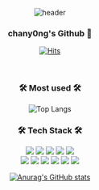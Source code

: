 <div align=center>

  ![header](https://capsule-render.vercel.app/api?type=waving&color=ece700&height=200&text=Welcome!!&animation=fadeIn&fontSize=70&fontAlignY=35&animation=${twinkling})
  
<div align=center>	

  ### chany0ng's Github 👋
  [![Hits](https://hits.seeyoufarm.com/api/count/incr/badge.svg?url=https%3A%2F%2Fgithub.com%2Fchany0ng&count_bg=%2379C83D&title_bg=%23555555&icon=&icon_color=%23E7E7E7&title=hits&edge_flat=false)](https://hits.seeyoufarm.com)

  <br/>
  <h3 align="center"> 🛠 Most used 🛠 </h3>
  
  ![Top Langs](https://github-readme-stats.vercel.app/api/top-langs/?username=chany0ng&layout=compact&langs_count=5)

  <h3 align="center"> 🛠 Tech Stack 🛠 </h3>
  
  <img src="https://img.shields.io/badge/JavaScript-F7DF1E?style=flat-square&logo=Javascript&logoColor=white"/>
  <img src="https://img.shields.io/badge/React-61DAFB?style=flat-square&logo=React&logoColor=white"/>
  <img src="https://img.shields.io/badge/Recoil-3578E5?style=flat-square&logo=Recoil&logoColor=white"/>
  <img src="https://img.shields.io/badge/Redux-764ABC?style=flat-square&logo=Redux&logoColor=white"/>
  <img src="https://img.shields.io/badge/TypeScript-3178C6?style=flat-square&logo=Typescript&logoColor=white"/>
  
  <br/>

  <img src="https://img.shields.io/badge/HTML5-E34F26?style=flat-square&logo=HTML5&logoColor=white"/>
  <img src="https://img.shields.io/badge/Sass-CC6699?style=flat-square&logo=Sass&logoColor=white"/>
  <img src="https://img.shields.io/badge/CSS3-1572B6?style=flat-square&logo=CSS3&logoColor=white"/>
  <img src="https://img.shields.io/badge/CSS Modules-000000?style=flat-square&logo=CSS Modules&logoColor=white"/>
  <img src="https://img.shields.io/badge/Tailwind CSS-06B6D4?style=flat-square&logo=Tailwind&logoColor=white"/>
  <img src="https://img.shields.io/badge/styled components-DB7093?style=flat-square&logo=styled-components&logoColor=white"/>
  
  <br/>

  
  [![Anurag's GitHub stats](https://github-readme-stats.vercel.app/api?username=chany0ng&count_private=true&show_icons=true)](https://github.com/anuraghazra/github-readme-stats)
  
</div>

